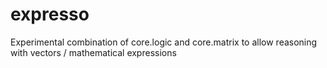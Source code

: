 expresso
========

Experimental combination of core.logic and core.matrix to allow reasoning with vectors / mathematical expressions